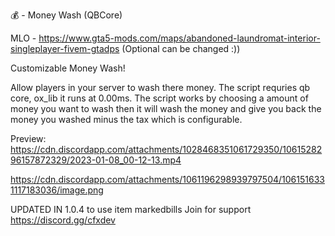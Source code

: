 💰 - Money Wash (QBCore)

MLO - https://www.gta5-mods.com/maps/abandoned-laundromat-interior-singleplayer-fivem-gtadps (Optional can be changed :))

Customizable Money Wash!

Allow players in your server to wash there money. The script requries qb core, ox_lib it runs at 0.00ms. The script works by choosing a amount of money you want to wash then it will wash the money and give you back the money you washed minus the tax which is configurable.

Preview:
https://cdn.discordapp.com/attachments/1028468351061729350/1061528296157872329/2023-01-08_00-12-13.mp4

https://cdn.discordapp.com/attachments/1061196298939797504/1061516331117183036/image.png

UPDATED IN 1.0.4 to use item markedbills
Join for support
https://discord.gg/cfxdev
